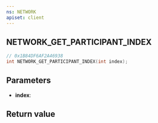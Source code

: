 ```yaml
---
ns: NETWORK
apiset: client
---
```

## NETWORK_GET_PARTICIPANT_INDEX

```c
// 0x1B84DF6AF2A46938
int NETWORK_GET_PARTICIPANT_INDEX(int index);
```


## Parameters
* **index**:

## Return value

